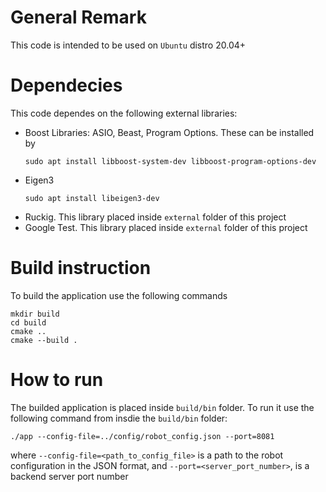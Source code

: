 # General Remark
This code is intended to be used on `Ubuntu` distro 20.04+ 
# Dependecies
This code dependes on the following external libraries:
- Boost Libraries: ASIO, Beast, Program Options. These can be installed by 
  ```
  sudo apt install libboost-system-dev libboost-program-options-dev
  ```
- Eigen3 
  ```
  sudo apt install libeigen3-dev
  ```
- Ruckig. This library placed  inside `external` folder of this project
- Google Test. This library placed  inside `external` folder of this project

# Build instruction
To build the application use the following commands
```
mkdir build
cd build 
cmake ..
cmake --build .
```

# How to run
The builded application is placed inside `build/bin` folder.
To run it use the following command from insdie the `build/bin` folder:
```
./app --config-file=../config/robot_config.json --port=8081
```
where `--config-file=<path_to_config_file>` is a path to the robot configuration in the JSON format, and `--port=<server_port_number>`, is a backend server port number